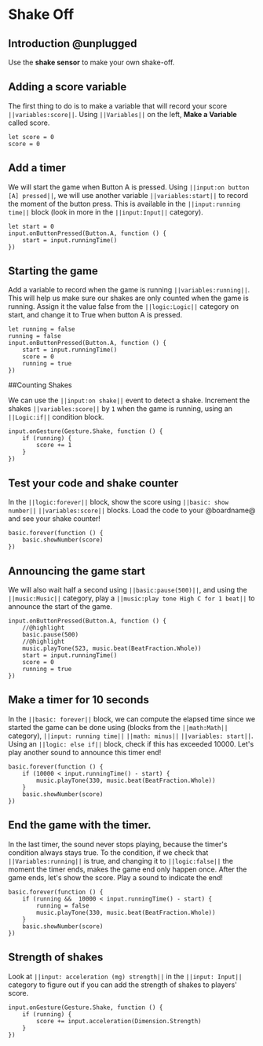# Shake Off

## Introduction @unplugged
<!-- ![Two @boardname@ connected via radio](/static/mb/projects/a9-radio.png) -->
Use the **shake sensor** to make your own shake-off.

## Adding a score variable

The first thing to do is to make a variable that will record your score ``||variables:score||``. Using ``||Variables||`` on the left, **Make a Variable** called score.

```blocks
let score = 0
score = 0
```

## Add a timer

We will start the game when Button A is pressed. Using ``||input:on button [A] pressed||``, we will use another variable ``||variables:start||`` to record the moment of the button press. This is available in the ``||input:running time||`` block (look in more in the ``||input:Input||`` category).

```blocks
let start = 0
input.onButtonPressed(Button.A, function () {
    start = input.runningTime()
})
```

## Starting the game

 Add a variable to record when the game is running ``||variables:running||``. This will help us make sure our shakes are only counted when the game is running. Assign it the value false from the ``||logic:Logic||`` category on start, and change it to True when button A is pressed. 

```blocks
let running = false
running = false
input.onButtonPressed(Button.A, function () {
    start = input.runningTime()
    score = 0
    running = true
})

```

##Counting Shakes

We can use the ``||input:on shake||`` event to detect a shake. Increment the shakes ``||variables:score||`` by `1` when the game is running, using an ``||Logic:if||`` condition block.

```blocks
input.onGesture(Gesture.Shake, function () {
    if (running) {
        score += 1
    }
})
```

## Test your code and shake counter

 In the ``||logic:forever||`` block, show the score using ``||basic: show number||`` ``||variables:score||`` blocks. Load the code to your @boardname@ and see your shake counter!

```blocks
basic.forever(function () {
    basic.showNumber(score)
})
```

## Announcing the game start

We will also wait half a second using ``||basic:pause(500)||``, and using the ``||music:Music||`` category, play a ``||music:play tone High C for 1 beat||``  to announce the start of the game.

```blocks
input.onButtonPressed(Button.A, function () {
    //@highlight
    basic.pause(500)
    //@highlight
    music.playTone(523, music.beat(BeatFraction.Whole))
    start = input.runningTime()
    score = 0
    running = true
})
```


## Make a timer for 10 seconds

In the ``||basic: forever||`` block, we can compute the elapsed time since we started the game can be done using (blocks from the ``||math:Math||`` category), ``||input: running time||`` ``||math: minus||`` ``||variables: start||``. Using an ``||logic: else if||`` block, check if this has exceeded 10000. Let's play another sound to announce this timer end! 

```blocks
basic.forever(function () {
    if (10000 < input.runningTime() - start) {
        music.playTone(330, music.beat(BeatFraction.Whole))
    }
    basic.showNumber(score)
})
```


## End the game with the timer.

In the last timer, the sound never stops playing, because the timer's condition always stays true. To the condition, if we check that ``||Variables:running||`` is true, and changing it to ``||logic:false||`` the moment the timer ends, makes the game end only happen once. After the game ends, let's show the score.
Play a sound to indicate the end!

```blocks
basic.forever(function () {
    if (running &&  10000 < input.runningTime() - start) {
        running = false
        music.playTone(330, music.beat(BeatFraction.Whole))
    }
    basic.showNumber(score)
})
```

## Strength of shakes

Look at ``||input: acceleration (mg) strength||`` in the ``||input: Input||`` category to figure out if you can add the strength of shakes to players' score.

```blocks
input.onGesture(Gesture.Shake, function () {
    if (running) {
        score += input.acceleration(Dimension.Strength)
    }
})

```
